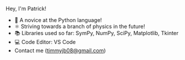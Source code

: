 Hey, I'm Patrick!

- 🌱 A novice at the Python language!
- ⚛️ Striving towards a branch of physics in the future!
- 📚 Libraries used so far: SymPy, NumPy, SciPy, Matplotlib, Tkinter
- 💻 Code Editor: VS Code
- Contact me (timmyjb08@gmail.com)
